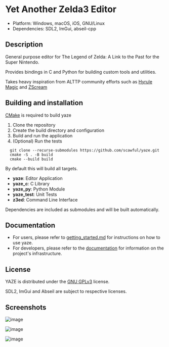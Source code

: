 # Yet Another Zelda3 Editor

- Platform: Windows, macOS, iOS, GNU/Linux
- Dependencies: SDL2, ImGui, abseil-cpp

## Description

General purpose editor for The Legend of Zelda: A Link to the Past for the Super Nintendo.

Provides bindings in C and Python for building custom tools and utilities.

Takes heavy inspiration from ALTTP community efforts such as [Hyrule Magic](https://www.romhacking.net/utilities/200/) and [ZScream](https://github.com/Zarby89/ZScreamDungeon)

Building and installation
-------------------------
[CMake](http://www.cmake.org "CMake") is required to build yaze 

1. Clone the repository
2. Create the build directory and configuration
3. Build and run the application 
4. (Optional) Run the tests

```
  git clone --recurse-submodules https://github.com/scawful/yaze.git 
  cmake -S . -B build
  cmake --build build
```

By default this will build all targets. 

- **yaze**:       Editor Application
- **yaze_c**:     C Library
- **yaze_py**:    Python Module
- **yaze_test**:  Unit Tests
- **z3ed**:       Command Line Interface

Dependencies are included as submodules and will be built automatically.

## Documentation

- For users, please refer to [getting_started.md](docs/getting-started.md) for instructions on how to use yaze.
- For developers, please refer to the [documentation](https://scawful.github.io/yaze/index.html) for information on the project's infrastructure.

License
--------
YAZE is distributed under the [GNU GPLv3](https://www.gnu.org/licenses/gpl-3.0.txt) license.

SDL2, ImGui and Abseil are subject to respective licenses.

Screenshots
--------
![image](https://github.com/scawful/yaze/assets/47263509/8b62b142-1de4-4ca4-8c49-d50c08ba4c8e)

![image](https://github.com/scawful/yaze/assets/47263509/d8f0039d-d2e4-47d7-b420-554b20ac626f)

![image](https://github.com/scawful/yaze/assets/47263509/34b36666-cbea-420b-af90-626099470ae4)


